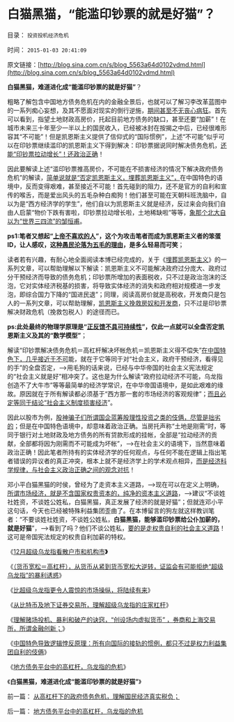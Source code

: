 # 白猫黑猫，“能滥印钞票的就是好猫”？

目录： `投资投机经济危机` 

时间： `2015-01-03 20:41:09` 

原文链接：[http://blog.sina.com.cn/s/blog_5563a64d0102vdmd.html](http://blog.sina.com.cn/s/blog_5563a64d0102vdmd.html)

**白猫黑猫，难道进化成“能滥印钞票的就是好猫”**？

粗略了解包含中国地方债务危机在内的金融全景后，也就可以了解习李改革蓝图中的一系列痴心妄想，及其不愿面对现实的倒行逆施，[期间甚至不无丧心病狂](http://blog.sina.com.cn/s/blog_5563a64d0102v4r7.html)。首先可以看到，指望土地财政高房价，托起目前地方债务的缺口，甚至还要“加薪”！在城市未来三十年至少一半以上的国民收入，已经被冰封在按揭之中后，已经很难形容其“不可能”！但是凯恩斯主义提供了信仰式的“国际惯例”，上述“不可能”似乎可以在印钞票继续滥印的凯恩斯主义下得到解决：印钞票据说同时解决债务危机，[还能“印钞票拉动增长”！还政治正确](../../../2014/11/3/新中国经济史中的“产值”简史.md)！

因此要解读上述“滥印钞票推高房价，不可能在不损害经济的情况下解决政府债务危机”的解读，[简单说就是“否定凯恩斯主义，埋葬凯恩斯主义”，](../../../2013/9/24/让经济学走下神坛，及约瑟夫.熊彼特的逻辑错误.md)在中国特色的语境中，反而变得艰难，甚至接近不可能！首先碰到的阻力，还不是官方的自利和宣传的喉舌，而是爱出风头的五毛杂种白痴狗！他们甚至可能在天朝科班洗脑中，自以为是“西方经济学的学生”，他们自以为凯恩斯主义就是经济，反过来会向我们自由人启蒙“物价下跌有害啦，印钞票拉动增长啦，土地稀缺啦”等等，[象那个北大自以为“世界三四流”的邹恒甫](../../../2011/7/21/经济学的良心就是据理力争Vs第一流的猪狗.md)。

**ps1:笔者又想起“[上帝不喜欢的人](../../../2009/2/2/实例解剖极左的人格认知误区.md)”，这个为攻击笔者而成为凯恩斯主义者的笨蛋ID，让人感叹，这[种愚民沦落为五毛的理由](../../../2011/9/28/埋葬凯恩斯主义，是否符合你的利益？.md)，是多么轻易而可笑**；

读者若有兴趣，有耐心地全面阅读本博已经完成的，关于《[埋葬凯恩斯主义](../../../2009/9/20/埋葬凯恩斯主义专题文章集.md)》的一系列文章，可以帮助理解以下解读：凯恩斯主义不可能解决政府过分庞大、政府过分干预经济而导致的债务危机；印钞票所增加的表面税收，只不过是政治泡沫的泛泡，它对实体经济税基的损害，将导致实体经济的消失和政府相对规模进一步发泡，即综合国力下降的“国进民退”；同理，阅读高房价就是高税收，开发商只是包人的一系列文章，可以帮助理解，[凯恩斯主义挽救房奴和开发商](../../../2014/9/24/包税人制度是赤字困境中的政府，极具诱惑的吗啡型改革方案.md)，只不过是印钞票解决财政危机（挽救包税人）的途径而已。

**ps:此处最终的物理学原理是“[正反馈不具可持续性](../../../2014/1/14/剪刀差定律“正反馈不具持续性”克服“信息不对称”.md)”，仅此一点就可以全盘否定凯恩斯主义及其的“数学模型”**；

解读“印钞票解决债务危机＝高杠杆解决坏帐危机＝凯恩斯主义得不偿失”[在中国特色下，几乎接近于不可](../../../2012/12/13/埋葬凯恩斯主义，不必从美元开始.md)能，就在于它等同于对“社会主义，政府干预经济，看得见的手”的全盘否定，——>用毛狗的话来说，已经与中华帝国的社会主义宪法规定的“社会主义就是好”相冲突了。这也是为什么解读“政府拉动经济不可能，乌龙指创造不了大牛市”等等最简单的经济学常识，在中华帝国语境中，是如此艰难的缘故。原因就在于所有解读都必须基于“西方那一套的市场经济的客观规律”；[而且必定等同于结论“社会主义制度损害经济](../../../2012/9/15/不埋葬凯恩斯主义就埋葬资本主义.md)”。

因此以股市为例，[股神骗子们所谓国企蓝筹股理性投资之类的伎俩，尽管是拙劣的](../../../2012/3/14/总理要禁毒，机构毒瘾大发作！.md)；但是在中国特色语境中，却意味着政治正确。当房托声称“土地是刚需”时，等同于银行对土地财政及地方债务的所有贷款形成的挂帐，全部是“拉动经济的贡献，全部都将因为刚需而不可能成为坏帐”，——>在社会主义的语境下，当然意味着政治正确！因此笔者所持有的实体经济学的任何观点，与任何不能在逻辑上指出笔者错误的异议者的真正冲突，根本上就不是经济学上的学术观点相异，[而是经济科学规律，与社会主义政治正确之间的观念对抗](../../../2013/4/6/凯恩斯主义已经成为国际性特殊利益集团.md)！

邓小平白猫黑猫的时侯，曾经为了走资本主义道路，——>现在可以在定义上明确，[所谓市场经济，就是不含国家权贵资本的，纯净的资本主义道路](../../../2014/6/26/资本主义的“逐利”缔造了空前善德的公民社会.md)，——>建议“不谈姓社姓资，不谈姓公姓私，白猫黑猫，真正发展了经济的就是好猫”；但就连邓小平这句话，今天也已经被特殊利益集团歪曲了。在本博留言的狗左就这样教训笔者：“不要谈姓社姓资，不谈姓公姓私，**白猫黑猫，能够滥印钞票给公仆加薪的，就是好猫**”，——>看到了吗？他们不谈公姓私，[要的是走权贵自利的社会主义道路](../../../2014/6/26/资本主义的“逐利”缔造了空前善德的公民社会.md)！这可是帝国宪法规定的权贵自利加薪的特权。

《[12月超级乌龙指看散户市和机构市](../../../2014/12/20/超级乌龙指的利益合理性，取决于货币宽松，及“散户市和机构市”.md)**》**

《[（货币宽松＝高杠杆），从货币从紧到货币宽松大逆转，证监会有可能拒绝“超级乌龙指”的暴利诱惑](../../../2014/12/21/（货币宽松＝高杠杆），货币从紧大逆转，超级乌龙指成为最合理.md)》

《[比超级乌龙指更令人震惊的市场操纵，将陆续有来](../../../2014/12/22/比超级乌龙指更令人震惊的市场操纵，将陆续有来.md)》

《[从比特币及地下证券交易所，理解超级乌龙指的庄家杠杆](../../../2014/12/25/从比特币及地下证券交易所，理解超级乌龙指的庄家杠杆.md)》

《[理解赌场投机、暴利和破产的诀窍，“创设场内虚拟货币”
，券商和上海交易所，所谓金融创新；](../../../2014/12/27/理解赌场投机、暴利和破产的诀窍，“创设场内虚拟货币”.md)》

《[中国特色导致逻辑悖反原理：所有向国际的接轨的惯例，都只不过是权力利益集团自利的伎俩](../../../2014/12/28/金融创新在中国，全部被特色为“推高杠杆，向小民转移成本”.md)》

《[地方债务平台中的高杠杆，乌龙指的危机](../../../2014/12/29/西班牙征服和统治南美洲过程中的天主教传教士.md)》

《**白猫黑猫，难道进化成“能滥印钞票的就是好猫”**》

前一篇： [从高杠杆下的政府债务危机，理解国民经济真实税负；](../../../2015/1/4/从高杠杆下的政府债务危机，理解国民经济真实税负；.md)

后一篇： [地方债务平台中的高杠杆，乌龙指的危机](../../../2014/12/29/地方债务平台中的高杠杆，乌龙指的危机.md)

